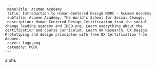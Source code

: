 
    ---
     menuTitle: Acumen Academy
     title: Introduction to Human-Centered Design MOOC - Acumen Academy
     subTitle: Acumen Academy, The World's School for Social Change.
     description: Human Centered Design Certification from the social change leading academy and IDEO.org. Learn everything about the certification and course curriculum. Learn UX Research, UX Design, Prototyping and design principles with free UX Certification from Acumen.
     cover: logo.png
     category: MOOC
    ---

   alphs